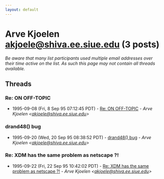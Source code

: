 ```yaml
---
layout: default
---
```


# Arve Kjoelen <akjoele@shiva.ee.siue.edu> (3 posts)

_Be aware that many list participants used multiple email addresses over their time active on the list. As such this page may not contain all threads available._

## Threads

### Re: ON OFF-TOPIC
+ 1995-09-08 (Fri, 8 Sep 95 07:12:45 PDT) - [Re: ON OFF-TOPIC](/archive/1995/09/256da5bffe31012a219f66c112161dbb3b5ddb35000d20b0a6a566a3c2927597) - _Arve Kjoelen \<akjoele@shiva.ee.siue.edu\>_

### drand48() bug
+ 1995-09-20 (Wed, 20 Sep 95 08:38:52 PDT) - [drand48() bug](/archive/1995/09/043abe76b56ef25c1b533492ac79c19600273af74b6e1a6685d989725179bbe5) - _Arve Kjoelen \<akjoele@shiva.ee.siue.edu\>_

### Re: XDM has the same problem as netscape ?!
+ 1995-09-22 (Fri, 22 Sep 95 10:42:02 PDT) - [Re: XDM has the same problem as netscape ?!](/archive/1995/09/4ce1e2e927f655c3938d328da2aa88723c82e6d4342d342b633884e205fd6429) - _Arve Kjoelen \<akjoele@shiva.ee.siue.edu\>_

